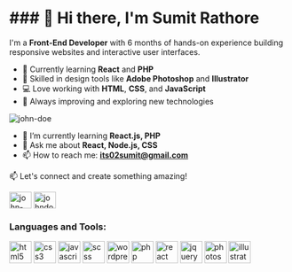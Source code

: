 <h1>### 👋 Hi there, I'm Sumit Rathore</h1>

I'm a **Front-End Developer** with 6 months of hands-on experience building responsive websites and interactive user interfaces.

- 🌱 Currently learning **React** and **PHP**
- 🎨 Skilled in design tools like **Adobe Photoshop** and **Illustrator**
- 💻 Love working with **HTML**, **CSS**, and **JavaScript**
- 🚀 Always improving and exploring new technologies


<p align="left"> <img src="https://komarev.com/ghpvc/?username=john-doe&label=Profile%20views&color=0e75b6&style=flat" alt="john-doe" /> </p>

- 🌱 I’m currently learning **React.js, PHP**
- 💬 Ask me about **React, Node.js, CSS**
- 📫 How to reach me: **its02sumit@gmail.com**

📫 Let's connect and create something amazing!

<p align="left">
<a href="https://linkedin.com/in/john-doe" target="blank"><img align="center" src="https://cdn.jsdelivr.net/npm/simple-icons@v3/icons/linkedin.svg" alt="john-doe" height="30" width="40" /></a>
<a href="https://twitter.com/johndoe" target="blank"><img align="center" src="https://cdn.jsdelivr.net/npm/simple-icons@v3/icons/twitter.svg" alt="johndoe" height="30" width="40" /></a>
</p>

<h3 align="left">Languages and Tools:</h3>
<p align="left"> 
  <img src="https://cdn.jsdelivr.net/gh/devicons/devicon/icons/html5/html5-original.svg" alt="html5" width="40" height="40"/> 
  <img src="https://cdn.jsdelivr.net/gh/devicons/devicon/icons/css3/css3-original.svg" alt="css3" width="40" height="40"/>
  <img src="https://cdn.jsdelivr.net/gh/devicons/devicon/icons/javascript/javascript-original.svg" alt="javascript" width="40" height="40"/>
  <!-- SCSS -->
<img src="https://cdn.jsdelivr.net/gh/devicons/devicon/icons/sass/sass-original.svg" alt="scss" width="40" height="40"/>

<!-- WordPress -->
<img src="https://cdn.jsdelivr.net/gh/devicons/devicon/icons/wordpress/wordpress-original.svg" alt="wordpress" width="40" height="40"/>

<!-- PHP -->
<img src="https://cdn.jsdelivr.net/gh/devicons/devicon/icons/php/php-original.svg" alt="php" width="40" height="40"/>

<!-- React -->
<img src="https://cdn.jsdelivr.net/gh/devicons/devicon/icons/react/react-original.svg" alt="react" width="40" height="40"/>

<!-- jQuery -->
<img src="https://cdn.jsdelivr.net/gh/devicons/devicon/icons/jquery/jquery-original.svg" alt="jquery" width="40" height="40"/>

<!-- Photoshop -->
<img src="https://cdn.jsdelivr.net/gh/devicons/devicon/icons/photoshop/photoshop-plain.svg" alt="photoshop" width="40" height="40"/>

<!-- Illustrator -->
<img src="https://cdn.jsdelivr.net/gh/devicons/devicon/icons/illustrator/illustrator-plain.svg" alt="illustrator" width="40" height="40"/>

</p>
